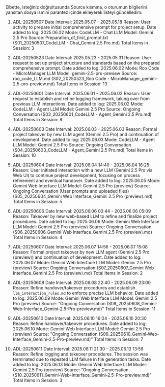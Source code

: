 Elbette, isteğiniz doğrultusunda Source kısmına, o oturumun bilgilerini yansıtan dosya ismini parantez içinde ekleyerek listeyi güncelledim:

1. ADL-20250507
Date Interval: 2025.05.07 - 2025.05.18
Reason: User activity to prepare initial comprehensive prompt for project setup.
Date added to log: 2025.06.02
Mode: CodeLLM - Chat
LLM Model: Gemini 2.5 Pro
Source: Preparation_of_first_prompt.txt (S01_20250507_CodeLLM - Chat_Gemini 2.5 Pro.md)
Total Items in Session: 3

2. ADL-20250523
Date Interval: 2025.05.23 - 2025.05.31
Reason: User request to set up project structure and standards based on the prepared comprehensive prompt.
Date added to log: 2025.06.02
Mode: Roo Code - MicroManager
LLM Model: gemini-2.5-pro-preview
Source: roo_code_LLM.md (S02_20250523_Roo Code - MicroManager_gemini-2.5-pro-preview.md)
Total Items in Session: 13

3. ADL-20250601
Date Interval: 2025.06.01 - 2025.06.02
Reason: User request to establish and refine logging framework, taking over from previous LLM interactions.
Date added to log: 2025.06.02
Mode: CodeLLM - Agent
LLM Model: Gemini 2.5 Pro
Source: Ongoing Conversation (S03_20250601_CodeLLM - Agent_Gemini 2.5 Pro.md)
Total Items in Session: 8

4. ADL-20250603
Date Interval: 2025.06.03 - 2025.06.03
Reason: Formal project takeover by new LLM agent (Gemini 2.5 Pro) and continuation of development.
Date added to log: 2025.06.03
Mode: CodeLLM - Agent
LLM Model: Gemini 2.5 Pro
Source: Ongoing Conversation (S04_20250603_CodeLLM - Agent_Gemini 2.5 Pro.md)
Total Items in Session: 10

5. ADL-20250604
Date Interval: 2025.06.04 14:40 - 2025.06.04 16:25
Reason: User initiated interaction with a new LLM (Gemini 2.5 Pro via Web UI) to continue project development, focusing on process refinement and eventual handover.
Date added to log: 2025.06.05
Mode: Gemini Web Interface
LLM Model: Gemini 2.5 Pro (preview)
Source: Ongoing Conversation (User prompts and uploaded files) (S05_20250604_Gemini Web Interface_Gemini 2.5 Pro (preview).md)
Total Items in Session: 5

6. ADL-20250606
Date Interval: 2025.06.06 03:44 - 2025.06.06 05:09
Reason: Takeover by new web-based LLM to refine and finalize project procedures.
Date added to log: 2025.06.06
Mode: Gemini Web Interface
LLM Model: Gemini 2.5 Pro (preview)
Source: Ongoing Conversation (S06_20250606_Gemini Web Interface_Gemini 2.5 Pro (preview).md)
Total Items in Session: 4

7. ADL-20250607
Date Interval: 2025.06.07 14:56 - 2025.06.07 15:08
Reason: Formal project takeover by new LLM agent (Gemini 2.5 Pro (preview)) and continuation of development.
Date added to log: 2025.06.07
Mode: Gemini Web Interface
LLM Model: Gemini 2.5 Pro (preview)
Source: Ongoing Conversation (S07_20250607_Gemini Web Interface_Gemini 2.5 Pro (preview).md)
Total Items in Session: 2

8. ADL-20250608
Date Interval: 2025.06.08 22:40 - 2025.06.09 23:00
Reason: Refine handover/takeover procedures and establish `llm_interaction_rules.md` to enforce precise LLM behavior.
Date added to log: 2025.06.09
Mode: Gemini Web Interface
LLM Model: Gemini 2.5 Pro (preview)
Source: "Ongoing Conversation (S08_20250608_Gemini-Web-Interface_Gemini-2.5-Pro-preview.md)"
Total Items in Session: 11

9. ADL-20250610
Date Interval: 2025.06.10 16:04 - 2025.06.10 20:30
Reason: Refine handover/takeover procedures.
Date added to log: 2025.06.10
Mode: Gemini Web Interface
LLM Model: Gemini 2.5 Pro (preview)
Source: "Ongoing Conversation (S09_20250610_Gemini-Web-Interface_Gemini-2.5-Pro-preview.md)"
Total Items in Session: 7

10. ADL-20250611
Date Interval: 2025.06.11 21:30 - 2025.06.13 13:56
Reason: Refine logging and takeover procedures. The session was terminated due to repeated LLM failure in file generation tasks.
Date added to log: 2025.06.13
Mode: Gemini Web Interface
LLM Model: Gemini 2.5 Pro (preview)
Source: "Ongoing Conversation (S10_20250611_Gemini-Web-Interface_Gemini-2.5-Pro-preview.md)"
Total Items in Session: 3